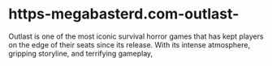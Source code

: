# https-megabasterd.com-outlast-
Outlast is one of the most iconic survival horror games that has kept players on the edge of their seats since its release. With its intense atmosphere, gripping storyline, and terrifying gameplay,
